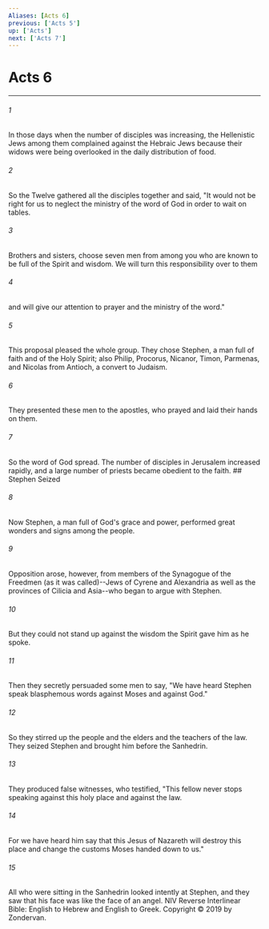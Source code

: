 ```yaml
---
Aliases: [Acts 6]
previous: ['Acts 5']
up: ['Acts']
next: ['Acts 7']
---
```

# Acts 6

***


###### 1 
In those days when the number of disciples was increasing, the Hellenistic Jews among them complained against the Hebraic Jews because their widows were being overlooked in the daily distribution of food. 

###### 2 
So the Twelve gathered all the disciples together and said, "It would not be right for us to neglect the ministry of the word of God in order to wait on tables. 

###### 3 
Brothers and sisters, choose seven men from among you who are known to be full of the Spirit and wisdom. We will turn this responsibility over to them 

###### 4 
and will give our attention to prayer and the ministry of the word." 

###### 5 
This proposal pleased the whole group. They chose Stephen, a man full of faith and of the Holy Spirit; also Philip, Procorus, Nicanor, Timon, Parmenas, and Nicolas from Antioch, a convert to Judaism. 

###### 6 
They presented these men to the apostles, who prayed and laid their hands on them. 

###### 7 
So the word of God spread. The number of disciples in Jerusalem increased rapidly, and a large number of priests became obedient to the faith. ## Stephen Seized 

###### 8 
Now Stephen, a man full of God's grace and power, performed great wonders and signs among the people. 

###### 9 
Opposition arose, however, from members of the Synagogue of the Freedmen (as it was called)--Jews of Cyrene and Alexandria as well as the provinces of Cilicia and Asia--who began to argue with Stephen. 

###### 10 
But they could not stand up against the wisdom the Spirit gave him as he spoke. 

###### 11 
Then they secretly persuaded some men to say, "We have heard Stephen speak blasphemous words against Moses and against God." 

###### 12 
So they stirred up the people and the elders and the teachers of the law. They seized Stephen and brought him before the Sanhedrin. 

###### 13 
They produced false witnesses, who testified, "This fellow never stops speaking against this holy place and against the law. 

###### 14 
For we have heard him say that this Jesus of Nazareth will destroy this place and change the customs Moses handed down to us." 

###### 15 
All who were sitting in the Sanhedrin looked intently at Stephen, and they saw that his face was like the face of an angel. NIV Reverse Interlinear Bible: English to Hebrew and English to Greek. Copyright © 2019 by Zondervan.

